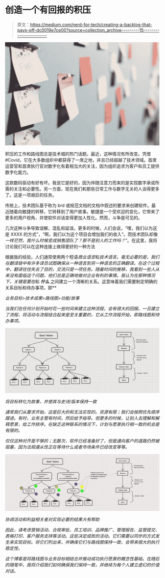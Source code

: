 # 创造一个有回报的积压

> 原文：<https://medium.com/nerd-for-tech/creating-a-backlog-that-pays-off-dc0019e7ce00?source=collection_archive---------15----------------------->

![](img/c237e2a369e4df04d2274f03eae84b85.png)

积压的工作和路线图总是技术城的热门话题。最近，这种情况有所改变。凭借#Covid，它在大多数组织中都获得了一席之地，并且已经超越了技术领域。首席运营官和首席执行官对数字化有着相当大的关注，因为组织追求为客户和员工提供数字化能力。

这款数码驱动有好有坏。我说它是好的，因为伴随注意力而来的是实现数字承诺所需的关注和必要性。另一方面，现在我们和那些日常工作与数字无关的人谈得更多了。这是一项艰巨的任务。

传统上，技术团队基于称为 brd 或规范文档的文档中叙述的要求来创建软件。最近随着向敏捷的转移，它转移到了用户故事。敏捷是一个受欢迎的变化，它带来了更多的用户视角，并使软件对话变得更加人性化。然而，斗争是可见的。

几次这种斗争导致误解，混乱和延误。更多的时候，人们会说，“嘿，我们以为这是 XXXX 的方式”，“啊，我们以为这个项目会增加我们的收入”。而技术团队却像*一样茫然，我什么时候变成销售团队了？那不是别人的工作吗？”*。在这里，我将讨论我们可以在这种连接上做得更好的一种方法

根据我的经验，人们通常使用两个短语*商业语言*和*技术语言。毫无必要的是，我们在翻译链中有许多译员试图确保从一种语言到另一种语言的正确翻译。在这个过程中，翻译往往失去了目的，交流只是一项任务。随着时间的推移，我看到一些人从来没有面临这个问题，他们总是正确地做对企业有利的事情。我认为在那种情况下，关键是要在*和 ***什么*** 之间建立一个清晰的关系。这意味着我们需要制定明确的关系目标和待办事项，即**

*业务目标>技术成果>路线图>功能/故事*

*当我们在任何计划开始时花一些时间来建立这种流程，会有很大的回报。一旦建立了流程，将活动与流程结合起来是至关重要的，它从工作流程开始，即路线图和待办事项。*

*![](img/6fa3a5c96ee71c748ac7daae98ef874a.png)*

*将目标转化为故事，并使其与史诗/版本保持一致*

*通常我们从要求开始，这是巨大的和无法实现的。资源有限；我们会按照优先顺序跟进。有时，业务主管有时间，然后给予指导。但更多的时候，让别人去理解和解释愿景，给工作排序。在缺乏这种联系的情况下，计划与愿景执行相一致的机会是有限的。*

*仅仅这种对齐是不够的；无数次，软件已经准备好了，但是通向客户的道路仍然被阻塞，因为法规遵从性正在等待什么或者市场条件已经改变等等。*

*![](img/668093c7f00328d7e52eb33d2b74dfa4.png)*

*协调活动和利益相关者对实现必要的结果大有帮助*

*因此，请考虑营销活动、合规审批、员工培训、品牌推广、管理报告、监管提交、表格打印、客户服务支持等活动。这些决定成败的活动。它们需要以同步的方式发生来实现目标。将它们列出来，并确保它们与路线图保持一致，会带来很大的执行稳定性。*

*这个博客是将路线图与业务目标相结合并推动成功执行愿景的概念性基础。在随后的随笔中，我将介绍我们如何确保我们保持一致，并继续为每个人建立虚幻的价值对话。*